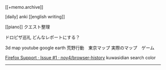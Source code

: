 [[+memo.archive]]



[daily]
anki
[[english writing]]

[[piano]]
クエスト整理



ドロピザ巡礼
どんなレポートにする？

3d map
youtube google earth
荒野行動　東京マップ
実際のマップ　ゲーム

[Firefox Support · Issue #1 · noy4/browser-history](https://github.com/noy4/browser-history/issues/1)
kuwasidian search color




---




